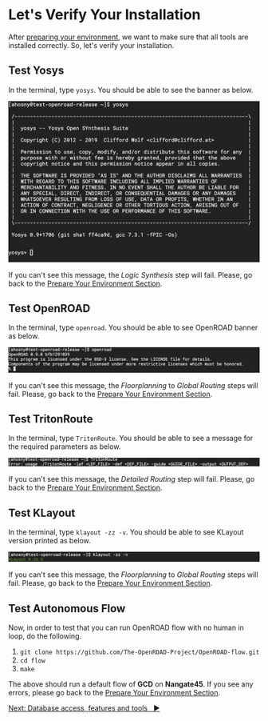 # Let's Verify Your Installation

After [preparing your environment](https://github.com/The-OpenROAD-Project/DAC-2020-Tutorial#prepare-your-environment), we want to make sure that all tools are installed correctly. So, let's verify your installation.

## Test Yosys

In the terminal, type `yosys`. You should be able to see the banner as below.

![Yosys](img/verify_yosys.png)

If you can't see this message, the *Logic Synthesis* step will fail. Please, go back to the [Prepare Your Environment Section](https://github.com/The-OpenROAD-Project/DAC-2020-Tutorial#prepare-your-environment).

## Test OpenROAD

In the terminal, type `openroad`. You should be able to see OpenROAD banner as below.

![OpenROAD](img/verify_openroad.png)

If you can't see this message, the *Floorplanning* to *Global Routing* steps will fail. Please, go back to the [Prepare Your Environment Section](https://github.com/The-OpenROAD-Project/DAC-2020-Tutorial#prepare-your-environment).

## Test TritonRoute

In the terminal, type `TritonRoute`. You should be able to see a message for the required parameters as below.

![TritonRoute](img/verify_tritonroute.png)

If you can't see this message, the *Detailed Routing* step will fail. Please, go back to the [Prepare Your Environment Section](https://github.com/The-OpenROAD-Project/DAC-2020-Tutorial#prepare-your-environment).

## Test KLayout

In the terminal, type `klayout -zz -v`. You should be able to see KLayout version printed as below.

![KLayout](img/verify_klayout.png)

If you can't see this message, the *Floorplanning* to *Global Routing* steps will fail. Please, go back to the [Prepare Your Environment Section](https://github.com/The-OpenROAD-Project/DAC-2020-Tutorial#prepare-your-environment).

## Test Autonomous Flow

Now, in order to test that you can run OpenROAD flow with no human in loop, do the following.

1. `git clone https://github.com/The-OpenROAD-Project/OpenROAD-flow.git`
2. `cd flow`
3. `make`

The above should run a default flow of **GCD** on **Nangate45**. If you see any errors, please go back to the [Prepare Your Environment Section](https://github.com/The-OpenROAD-Project/DAC-2020-Tutorial#prepare-your-environment).

[Next: Database access, features and tools &nbsp; :arrow_forward:](../2_database_access)